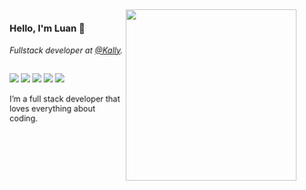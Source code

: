 <img align="right" src="https://github.com/luan-j/luan-j/blob/main/image/illustration.png?raw=true" width="300"/>

### Hello, I'm Luan 👋

###### Fullstack developer at [@Kally](https://kally.me/).

<div>
<img src="https://img.shields.io/badge/Ts-3276E6?style=for-the-badge&logo=typescript&logoColor=white&labelColor=3276E6" />
<img src="https://img.shields.io/badge/Nodejs-1FC41A?style=for-the-badge&logo=mongodb&logoColor=fff&labelColor=1FC41A" />
<img src="https://img.shields.io/badge/ReactJs-2CFFEE?style=for-the-badge&logo=react&logoColor=000&labelColor=2CFFEE" />
<img src="https://img.shields.io/badge/MongoDB-91FF49?style=for-the-badge&logo=mongodb&logoColor=5C290E&labelColor=91FF49" />
<img src="https://img.shields.io/badge/next.js-000000?style=for-the-badge&logo=next.js&logoColor=white" />
</div>
<br />
I’m a full stack developer that loves everything about coding.
